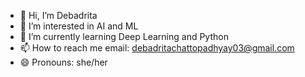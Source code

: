 - 👋 Hi, I’m Debadrita
- 👀 I’m interested in AI and ML
- 🌱 I’m currently learning Deep Learning and Python
- 📫 How to reach me email: debadritachattopadhyay03@gmail.com
- 😄 Pronouns: she/her


<!---
debi201326/debi201326 is a ✨ special ✨ repository because its `README.md` (this file) appears on your GitHub profile.
You can click the Preview link to take a look at your changes.
--->
